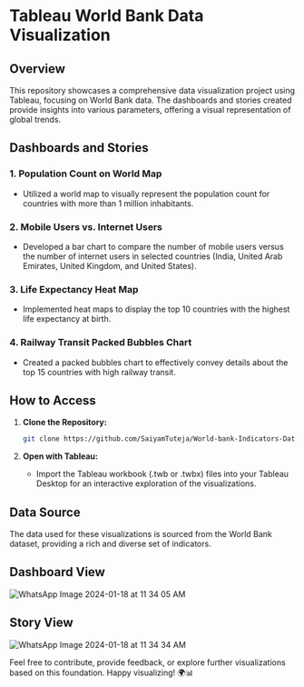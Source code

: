 # Tableau World Bank Data Visualization

## Overview
This repository showcases a comprehensive data visualization project using Tableau, focusing on World Bank data. The dashboards and stories created provide insights into various parameters, offering a visual representation of global trends.

## Dashboards and Stories

### 1. Population Count on World Map
- Utilized a world map to visually represent the population count for countries with more than 1 million inhabitants.
  
### 2. Mobile Users vs. Internet Users
- Developed a bar chart to compare the number of mobile users versus the number of internet users in selected countries (India, United Arab Emirates, United Kingdom, and United States).

### 3. Life Expectancy Heat Map
- Implemented heat maps to display the top 10 countries with the highest life expectancy at birth.

### 4. Railway Transit Packed Bubbles Chart
- Created a packed bubbles chart to effectively convey details about the top 15 countries with high railway transit.

## How to Access
1. **Clone the Repository:**
   ```bash
   git clone https://github.com/SaiyamTuteja/World-bank-Indicators-Data-Visualization.git
   ```

2. **Open with Tableau:**
   - Import the Tableau workbook (.twb or .twbx) files into your Tableau Desktop for an interactive exploration of the visualizations.

## Data Source
The data used for these visualizations is sourced from the World Bank dataset, providing a rich and diverse set of indicators.

## Dashboard View
![WhatsApp Image 2024-01-18 at 11 34 05 AM](https://github.com/SaiyamTuteja/World-bank-Indicators-Data-Visualization/assets/119167105/ccdb23dc-c8f5-48e6-be71-7ad795388f3c)

## Story View
![WhatsApp Image 2024-01-18 at 11 34 34 AM](https://github.com/SaiyamTuteja/World-bank-Indicators-Data-Visualization/assets/119167105/70cea561-b16b-4510-a667-8e1408d6cd6a)

Feel free to contribute, provide feedback, or explore further visualizations based on this foundation. Happy visualizing! 🌍📊
